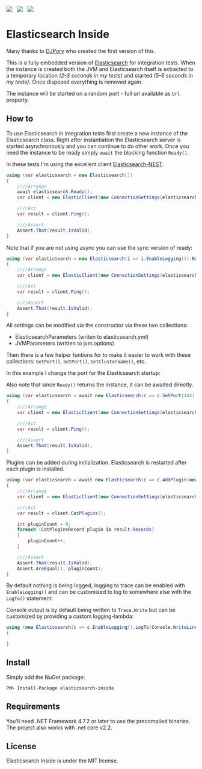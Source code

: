 ![](https://raw.githubusercontent.com/poulfoged/elasticsearch-inside/master/logo.png) &nbsp; ![](https://ci.appveyor.com/api/projects/status/prwp3j290469ntpb/branch/master?svg=true) &nbsp; ![](http://img.shields.io/nuget/v/elasticsearch-inside.svg?style=flat)

# Elasticsearch Inside

Many thanks to [DJPorv](https://github.com/DJPorv) who created the first version of this.

This is a fully embedded version of [Elasticsearch][Elasticsearch] for integration tests. When the instance is created both the JVM and Elasticsearch itself is extracted to a temporary location *(2-3 seconds in my tests)* and started *(5-6 seconds in my tests)*. Once disposed everything is removed again.

The instance will be started on a random port - full url available as `Url` property.

## How to
To use Elasticsearch in integration tests first create a new instance of the Elasticsearch class. Right after instantiation the Elasticsearch server is started asynchronously and you can continue to do other work. Once you need the instance to be ready simply `await` the blocking function `Ready()`.

In these tests I'm using the excellent client [Elasticsearch-NEST][nest].

```c#
using (var elasticsearch = new Elasticsearch())
{
    ////Arrange
    await elasticsearch.Ready();
    var client = new ElasticClient(new ConnectionSettings(elasticsearch.Url));

    ////Act
    var result = client.Ping();

    ////Assert
    Assert.That(result.IsValid);
}
```

Note that if you are not using async you can use the sync version of ready:

```c#
using (var elasticsearch = new Elasticsearch(i => i.EnableLogging()).ReadySync())
{
    ////Arrange
    var client = new ElasticClient(new ConnectionSettings(elasticsearch.Url));

    ////Act
    var result = client.Ping();

    ////Assert
    Assert.That(result.IsValid);
}
```

All settings can be modified via the constructor via these two collections:

* ElasticsearchParameters (writen to elasticsearch.yml)
* JVMParameters (written to jvm.options)

Then there is a few helper funtions for to make it easier to work with these collections:
`GetPort()`, `SetPort()`, `SetClustername()`, etc.

In this example I change the port for the Elasticsearch startup:

Also note that since `Ready()` returns the instance, it can be awaited directly.

```c#
using (var elasticsearch = await new Elasticsearch(c => c.SetPort(444).SetNodename("Homer")).Ready())
{
    ////Arrange
    var client = new ElasticClient(new ConnectionSettings(elasticsearch.Url));

    ////Act
    var result = client.Ping();

    ////Assert
    Assert.That(result.IsValid);
}
```

Plugins can be added during initialization. Elasticsearch is restarted after each plugin is installed.

```c#
using (var elasticsearch = await new Elasticsearch(c => c.AddPlugin(new Plugin("plugin"))).Ready())
{
    ////Arrange
    var client = new ElasticClient(new ConnectionSettings(elasticsearch.Url));

    ////Act
    var result = client.CatPlugins();

    int pluginCount = 0;
    foreach (CatPluginsRecord plugin in result.Records)
    {
        pluginCount++;
    }

    ////Assert
    Assert.That(result.IsValid);
    Assert.AreEqual(1, pluginCount);
}
```

By default nothing is being logged, logging to trace can be enabled with `EnableLogging()` and can be customized to log to somewhere else with the `LogTo()` statement:

Console output is by default being written to `Trace.Write` but can be customized by providing a custom logging-lambda:

```c#
using (new Elasticsearch(c => c.EnableLogging().LogTo(Console.WriteLine)))
{

}
```

## Install

Simply add the NuGet package:

`PM> Install-Package elasticsearch-inside`

## Requirements

You'll need .NET Framework 4.7.2 or later to use the precompiled binaries.
The project also works with .net core v2.2.

## License

Elasticsearch Inside is under the MIT license.

[Elasticsearch]: https://www.elastic.co/products/elasticsearch  "Elasticsearch"
[nest]: https://github.com/elastic/elasticsearch-net  "Elasticsearch.Net & NEST"
